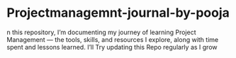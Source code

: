 # Projectmanagemnt-journal-by-pooja
n this repository, I’m documenting my journey of learning Project Management — the tools, skills, and resources I explore, along with time spent and lessons learned. I’ll Try updating this Repo regularly as I grow
